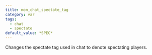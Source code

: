 ```yaml
---
title: mom_chat_spectate_tag
category: var
tags:
  - chat
  - spectate
default_value: ​*SPEC*
---
```


Changes the spectate tag used in chat to denote spectating players.
